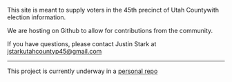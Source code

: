 This site is meant to supply voters in the 45th precinct of Utah Countywith election information.

We are hosting on Github to allow for contributions from the community.

If you have questions, please contact Justin Stark at jstarkutahcountyp45@gmail.com

 ---

This project is currently underway in a [personal repo](https://github.com/jjamesstark/ucP45/)
